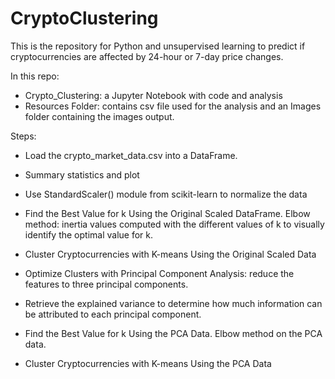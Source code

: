 # CryptoClustering
This is the repository for Python and unsupervised learning to predict if cryptocurrencies are affected by 24-hour or 7-day price changes.

In this repo:
* Crypto_Clustering: a Jupyter Notebook with code and analysis
* Resources Folder: contains csv file used for the analysis and an Images folder containing the images output.

Steps:
* Load the crypto_market_data.csv into a DataFrame.

* Summary statistics and plot 

* Use StandardScaler() module from scikit-learn to normalize the data

* Find the Best Value for k Using the Original Scaled DataFrame. Elbow method: inertia values computed with the different values of k to visually identify the optimal value for k.

* Cluster Cryptocurrencies with K-means Using the Original Scaled Data

* Optimize Clusters with Principal Component Analysis: reduce the features to three principal components.

* Retrieve the explained variance to determine how much information can be attributed to each principal component.

* Find the Best Value for k Using the PCA Data. Elbow method on the PCA data.

* Cluster Cryptocurrencies with K-means Using the PCA Data
